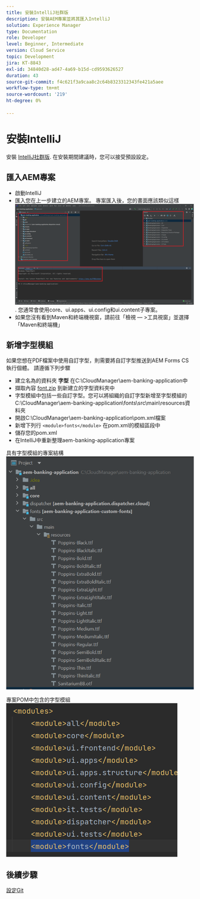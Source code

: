 ```yaml
---
title: 安裝IntelliJ社群版
description: 安裝AEM專案並將其匯入IntelliJ
solution: Experience Manager
type: Documentation
role: Developer
level: Beginner, Intermediate
version: Cloud Service
topic: Development
jira: KT-8843
exl-id: 34840d28-ad47-4a69-b15d-cd9593626527
duration: 43
source-git-commit: f4c621f3a9caa8c2c64b8323312343fe421a5aee
workflow-type: tm+mt
source-wordcount: '219'
ht-degree: 0%

---
```


# 安裝IntelliJ

安裝 [IntelliJ社群版](https://www.jetbrains.com/idea/download/#section=windows). 在安裝期間建議時，您可以接受預設設定。

## 匯入AEM專案

* 啟動IntelliJ
* 匯入您在上一步建立的AEM專案。 專案匯入後，您的畫面應該類似這樣 ![aem-banking-app](assets/aem-banking-app.png). 您通常會使用core、ui.apps、ui.config和ui.content子專案。
* 如果您沒有看到Maven和終端機視窗，請前往「檢視 — >工具視窗」並選擇「Maven和終端機」

## 新增字型模組

如果您想在PDF檔案中使用自訂字型，則需要將自訂字型推送到AEM Forms CS執行個體。 請遵循下列步驟

* 建立名為的資料夾 **字型** 在C:\CloudManager\aem-banking-application中
* 擷取內容 [font.zip](assets/fonts.zip) 到新建立的字型資料夾中
* 字型模組中包括一些自訂字型。您可以將組織的自訂字型新增至字型模組的C:\CloudManager\aem-banking-application\fonts\src\main\resources資料夾
* 開啟C:\CloudManager\aem-banking-application\pom.xml檔案
* 新增下列行  ```<module>fonts</module>``` 在pom.xml的模組區段中
* 儲存您的pom.xml
* 在IntelliJ中重新整理aem-banking-application專案

具有字型模組的專案結構
![fonts-module](assets/fonts-module.png)

專案POM中包含的字型模組
![fonts-pom](assets/fonts-module-pom.png)

## 後續步驟

[設定Git](./setup-git.md)

